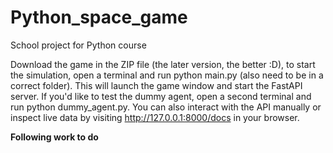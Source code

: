 # Python_space_game
School project for Python course 

Download the game in the ZIP file (the later version, the better :D), to start the simulation, open a terminal and run python main.py (also need to be in a correct folder). This will launch the game window and start the FastAPI server. If you'd like to test the dummy agent, open a second terminal and run python dummy_agent.py. You can also interact with the API manually or inspect live data by visiting http://127.0.0.1:8000/docs in your browser.

**Following work to do**

  


